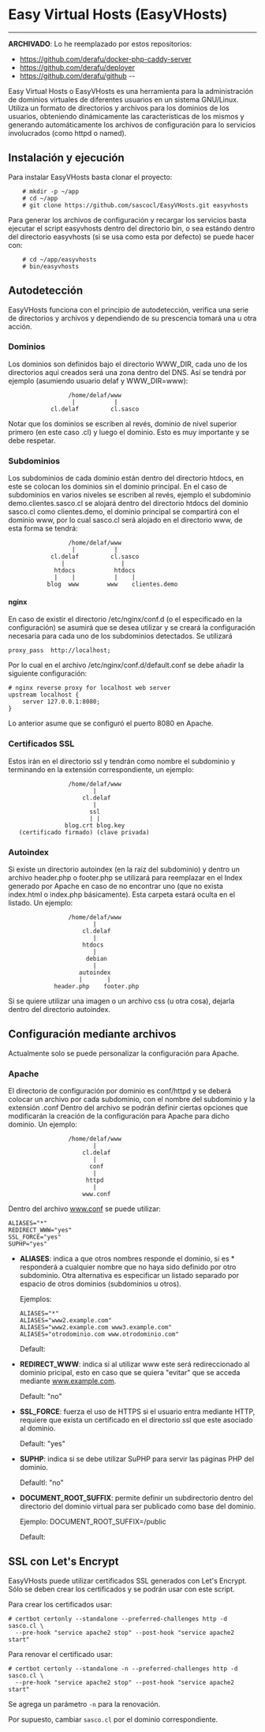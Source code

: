 Easy Virtual Hosts (EasyVHosts)
===============================

---
**ARCHIVADO**: Lo he reemplazado por estos repositorios:

- https://github.com/derafu/docker-php-caddy-server
- https://github.com/derafu/deployer
- https://github.com/derafu/github
--

Easy Virtual Hosts o EasyVHosts es una herramienta para la administración de
dominios virtuales de diferentes usuarios en un sistema GNU/Linux. Utiliza un
formato de directorios y archivos para los dominios de los usuarios, obteniendo
dinámicamente las características de los mismos y generando automáticamente los
archivos de configuración para lo servicios involucrados (como httpd o named).

Instalación y ejecución
-----------------------

Para instalar EasyVHosts basta clonar el proyecto:

        # mkdir -p ~/app
        # cd ~/app
        # git clone https://github.com/sascocl/EasyVHosts.git easyvhosts

Para generar los archivos de configuración y recargar los servicios basta
ejecutar el script easyvhosts dentro del directorio bin, o sea estándo dentro
del directorio easyvhosts (si se usa como esta por defecto) se puede hacer con:

        # cd ~/app/easyvhosts
        # bin/easyvhosts

Autodetección
-------------

EasyVHosts funciona con el principio de autodetección, verifica una serie de
directorios y archivos y dependiendo de su prescencia tomará una u otra acción.

### Dominios

Los dominios son definidos bajo el directorio WWW_DIR, cada uno de los
directorios aquí creados será una zona dentro del DNS. Así se tendrá por ejemplo
(asumiendo usuario delaf y WWW_DIR=www):

                     /home/delaf/www
                      |           |
                cl.delaf         cl.sasco

Notar que los dominios se escriben al revés, dominio de nivel superior primero
(en este caso .cl) y luego el dominio. Esto es muy importante y se debe
respetar.

### Subdominios

Los subdominios de cada dominio están dentro del directorio htdocs, en este se
colocan los dominios sin el dominio principal. En el caso de subdominios en
varios niveles se escriben al revés, ejemplo el subdominio
demo.clientes.sasco.cl se alojará dentro del directorio htdocs del dominio
sasco.cl como clientes.demo, el dominio principal se compartirá con el dominio
www, por lo cual sasco.cl será alojado en el directorio www, de esta forma se
tendrá:

                     /home/delaf/www
                      |           |
                cl.delaf         cl.sasco
                   |                |
                 htdocs           htdocs
                 |    |           |    |
               blog  www        www    clientes.demo

#### nginx

En caso de existir el directorio /etc/nginx/conf.d (o el especificado en la
configuración) se asumirá que se desea utilizar y se creará la configuración
necesaria para cada uno de los subdominios detectados. Se utilizará

	proxy_pass  http://localhost;

Por lo cual en el archivo /etc/nginx/conf.d/default.conf se debe
añadir la siguiente configuración:

	# nginx reverse proxy for localhost web server
	upstream localhost {
		server 127.0.0.1:8080;
	}

Lo anterior asume que se configuró el puerto 8080 en Apache.

### Certificados SSL

Estos irán en el directorio ssl y tendrán como nombre el subdominio y
terminando en la extensión correspondiente, un ejemplo:

                     /home/delaf/www
                            |
                         cl.delaf
                            |
                           ssl
                           | |
                    blog.crt blog.key
       (certificado firmado) (clave privada)

### Autoindex

Si existe un directorio autoindex (en la raiz del subdominio) y dentro un
archivo header.php o footer.php se utilizará para reemplazar en el Index
generado por Apache en caso de no encontrar uno (que no exista index.html o
index.php básicamente). Esta carpeta estará oculta en el listado. Un ejemplo:

                     /home/delaf/www
                            |
                         cl.delaf
                            |
                         htdocs
                            |
                          debian
                            |
                        autoindex
                        |       |
                 header.php    footer.php

Si se quiere utilizar una imagen o un archivo css (u otra cosa), dejarla dentro
del directorio autoindex.

Configuración mediante archivos
-------------------------------

Actualmente solo se puede personalizar la configuración para Apache.

### Apache

El directorio de configuración por dominio es conf/httpd y se deberá colocar un
archivo por cada subdominio, con el nombre del subdominio y la extensión .conf
Dentro del archivo se podrán definir ciertas opciones que modificarán la
creación de la configuración para Apache para dicho dominio. Un ejemplo:

                     /home/delaf/www
                            |
                         cl.delaf
                            |
                           conf
                            |
                          httpd
                            |
                         www.conf

Dentro del archivo www.conf se puede utilizar:

	ALIASES="*"
	REDIRECT_WWW="yes"
	SSL_FORCE="yes"
	SUPHP="yes"

*	**ALIASES**: indica a que otros nombres responde el dominio, si es *
	responderá a cualquier nombre que no haya sido definido por otro
	subdominio. Otra alternativa es especificar un listado separado por
	espacio de otros dominios (subdominios u otros).

	Ejemplos:

		ALIASES="*"
		ALIASES="www2.example.com"
		ALIASES="www2.example.com www3.example.com"
		ALIASES="otrodominio.com www.otrodominio.com"

	Default:

*	**REDIRECT_WWW**: indica si al utilizar www este será redireccionado
	al dominio pricipal, esto en caso que se quiera "evitar" que se acceda
	mediante www.example.com.

	Default: "no"

*	**SSL_FORCE**: fuerza el uso de HTTPS si el usuario entra mediante HTTP,
	requiere que exista un certificado en el directorio ssl que este
	asociado al dominio.

	Default: "yes"

*	**SUPHP**: indica si se debe utilizar SuPHP para servir las páginas PHP
	del dominio.

	Defaultl: "no"

*	**DOCUMENT_ROOT_SUFFIX**: permite definir un subdirectorio dentro del
	directorio del dominio virtual para ser publicado como base del dominio.

	Ejemplo: DOCUMENT_ROOT_SUFFIX=/public

	Default:

SSL con Let's Encrypt
---------------------

EasyVHosts puede utilizar certificados SSL generados con Let's Encrypt. Sólo se
deben crear los certificados y se podrán usar con este script.

Para crear los certificados usar:

	# certbot certonly --standalone --preferred-challenges http -d sasco.cl \
	  --pre-hook "service apache2 stop" --post-hook "service apache2 start"

Para renovar el certificado usar:

	# certbot certonly --standalone -n --preferred-challenges http -d sasco.cl \
	  --pre-hook "service apache2 stop" --post-hook "service apache2 start"

Se agrega un parámetro `-n` para la renovación.

Por supuesto, cambiar `sasco.cl` por el dominio correspondiente.
